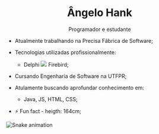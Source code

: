   <h1 align="center">Ângelo Hank</h1>
  <p align="center">Programador e estudante</p>
  
- Atualmente trabalhando na Precisa Fábrica de Software;
- Tecnologias utilizadas profissionalmente: 
    - Delphi
    <img src="http://firebirdsql.org/file/about/ds-firebird-logo-1000.png"> Firebird;
    
- Cursando Engenharia de Software na UTFPR;
- Atulamente buscando aprofundar conhecimento em:
    - Java, JS, HTML, CSS;

- ⚡ Fun fact - heigth: 164cm;

![Snake animation](https://github.com/littleMen21/littleMen21/blob/output/github-contribution-grid-snake.svg)
